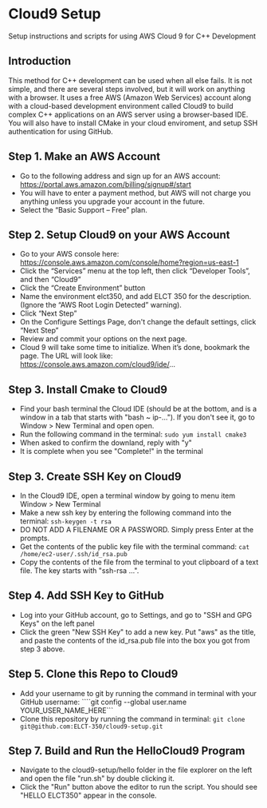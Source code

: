 # Cloud9 Setup
Setup instructions and scripts for using AWS Cloud 9 for C++ Development

## Introduction

This method for C++ development can be used when all else fails. It is not simple, and there are several steps involved, but it will work on anything with a browser. It uses a free AWS (Amazon Web Services) account along with a cloud-based development environment called Cloud9 to build complex C++ applications on an AWS server using a browser-based IDE. You will also have to install CMake in your cloud enviroment, and setup SSH authentication for using GitHub.

## Step 1. Make an AWS Account

- Go to the following address and sign up for an AWS account:
https://portal.aws.amazon.com/billing/signup#/start
- You will have to enter a payment method, but AWS will not charge you anything unless you upgrade your account in the future. 
- Select the “Basic Support – Free” plan.

## Step 2. Setup Cloud9 on your AWS Account

- Go to your AWS console here:
https://console.aws.amazon.com/console/home?region=us-east-1
- Click the “Services” menu at the top left, then click “Developer Tools”, and then “Cloud9”
- Click the “Create Environment” button
- Name the environment elct350, and add ELCT 350 for the description. (Ignore the “AWS Root Login Detected” warning).
- Click “Next Step”
- On the Configure Settings Page, don't change the default settings, click “Next Step”
- Review and commit your options on the next page.
- Cloud 9 will take some time to initialize. When it’s done, bookmark the page. The URL will look like:
https://console.aws.amazon.com/cloud9/ide/...

## Step 3. Install Cmake to Cloud9

- Find your bash terminal the Cloud IDE (should be at the bottom, and is a window in a tab that starts with "bash ~ ip-..."). If you don't see it, go to Window > New Terminal and open open.
- Run the following command in the terminal:
```sudo yum install cmake3```
- When asked to confirm the downland, reply with "y"
- It is complete when you see "Complete!" in the terminal

## Step 3. Create SSH Key on Cloud9

- In the Cloud9 IDE, open a terminal window by going to menu item Window > New Terminal
- Make a new ssh key by entering the following command into the terminal:
```ssh-keygen -t rsa```
- DO NOT ADD A FILENAME OR A PASSWORD. Simply press Enter at the prompts.
- Get the contents of the public key file with the terminal command:
```cat /home/ec2-user/.ssh/id_rsa.pub```
- Copy the contents of the file from the terminal to yout clipboard of a text file. The key starts with "ssh-rsa ...".

## Step 4. Add SSH Key to GitHub

- Log into your GitHub account, go to Settings, and go to "SSH and GPG Keys" on the left panel
- Click the green "New SSH Key" to add a new key. Put "aws" as the title, and paste the contents of the id_rsa.pub file into the box you got from step 3 above.

## Step 5. Clone this Repo to Cloud9

- Add your username to git by running the command in terminal with your GitHub username:
````git config --global user.name YOUR_USER_NAME_HERE```
- Clone this repository by running the command in terminal:
```git clone git@github.com:ELCT-350/cloud9-setup.git```

## Step 7. Build and Run the HelloCloud9 Program

- Navigate to the cloud9-setup/hello folder in the file explorer on the left and open the file "run.sh" by double clicking it.
- Click the "Run" button above the editor to run the script. You should see "HELLO ELCT350" appear in the console.



